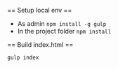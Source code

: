 
== Setup local env ==

* As admin `npm install -g gulp`
* In the project folder `npm install` 


== Build index.html ==

`gulp index`